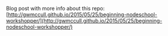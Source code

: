 Blog post with more info about this repo:  
[http://gwmccull.github.io/2015/05/25/beginning-nodeschool-workshopper/](http://gwmccull.github.io/2015/05/25/beginning-nodeschool-workshopper/)